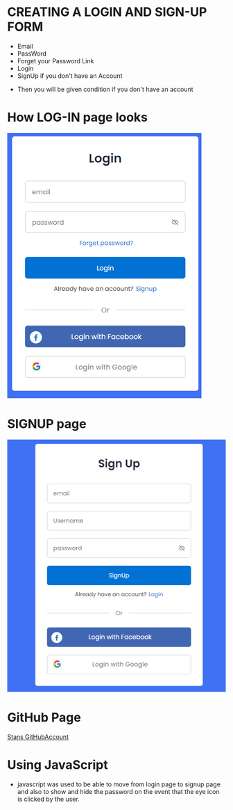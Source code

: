 # CREATING A LOGIN AND SIGN-UP FORM
* Email
* PassWord
* Forget your Password Link
* Login
* SignUp if you don't have an Account
- Then you will be given condition if you don't have an account

# How LOG-IN page looks
<img src="./image/Screenshot 2024-04-11 105630.png" alt="login">

# SIGNUP page
<img src="./image/Screenshot 2024-04-11 105701.png" alt="signup">

# GitHub Page
<a href="https://github.com/SonOfChrist">Stans GitHubAccount</a>

# Using JavaScript
- javascript was used to be able to move from login page to signup page and also to show and hide the password on the event that the eye icon is clicked by the user.